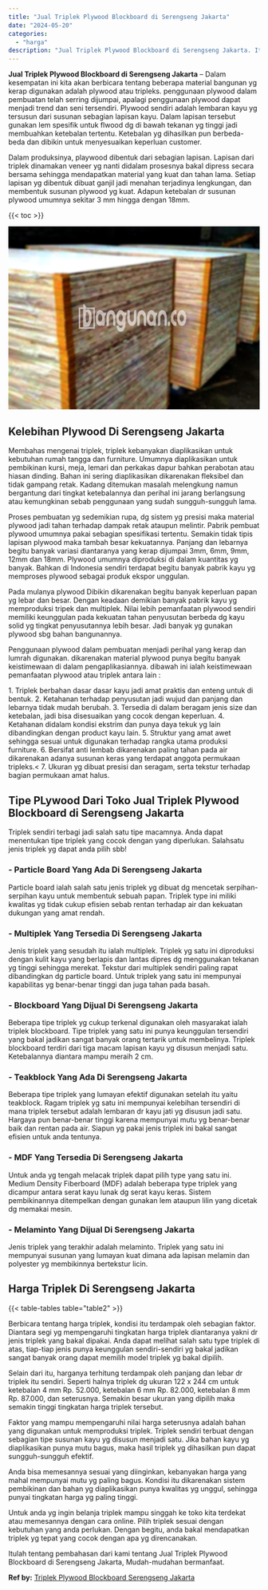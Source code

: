 ```yaml
---
title: "Jual Triplek Plywood Blockboard di Serengseng Jakarta"
date: "2024-05-20"
categories: 
  - "harga"
description: "Jual Triplek Plywood Blockboard di Serengseng Jakarta. Itulah tentang pembahasan dari kami tentang Jual Triplek Plywood Blockboard di Serengseng Jakarta, Mud..."
---
```


**Jual Triplek Plywood Blockboard di Serengseng Jakarta** – Dalam kesempatan ini kita akan berbicara tentang beberapa material bangunan yg kerap digunakan adalah plywood atau tripleks. penggunaan plywood dalam pembuatan telah serring dijumpai, apalagi penggunaan plywood dapat menjadi trend dan seni tersendiri. Plywood sendiri adalah lembaran kayu yg tersusun dari susunan sebagian lapisan kayu. Dalam lapisan tersebut gunakan lem spesifik untuk flwood dg di bawah tekanan yg tinggi jadi membuahkan ketebalan tertentu. Ketebalan yg dihasilkan pun berbeda-beda dan dibikin untuk menyesuaikan keperluan customer.

Dalam produksinya, playwood dibentuk dari sebagian lapisan. Lapisan dari triplek dinamakan veneer yg nanti didalam prosesnya bakal dipress secara bersama sehingga mendapatkan material yang kuat dan tahan lama. Setiap lapisan yg dibentuk dibuat ganjil jadi menahan terjadinya lengkungan, dan membentuk susunan plywood yg kuat. Adapun ketebalan dr susunan plywood umumnya sekitar 3 mm hingga dengan 18mm.

{{< toc >}}

![Jual Triplek Plywood Blockboard di Serengseng Jakarta](/images/jual-triplek-murah-23.png)

## Kelebihan Plywood Di Serengseng Jakarta

Membahas mengenai triplek, triplek kebanyakan diaplikasikan untuk kebutuhan rumah tangga dan furniture. Umumnya diaplikasikan untuk pembikinan kursi, meja, lemari dan perkakas dapur bahkan perabotan atau hiasan dinding. Bahan ini sering diaplikasikan dikarenakan fleksibel dan tidak gampang retak. Kadang ditemukan masalah melengkung namun bergantung dari tingkat ketebalannya dan perihal ini jarang berlangsung atau kemungkinan sebab penggunaan yang sudah sungguh-sungguh lama.

Proses pembuatan yg sedemikian rupa, dg sistem yg presisi maka material plywood jadi tahan terhadap dampak retak ataupun melintir. Pabrik pembuat plywood umumnya pakai sebagian spesifikasi tertentu. Semakin tidak tipis lapisan plywood maka tambah besar kekuatannya. Panjang dan lebarnya begitu banyak variasi diantaranya yang kerap dijumpai 3mm, 6mm, 9mm, 12mm dan 18mm. Plywood umumnya diproduksi di dalam kuantitas yg banyak. Bahkan di Indonesia sendiri terdapat begitu banyak pabrik kayu yg memproses plywood sebagai produk ekspor unggulan.

Pada mulanya plywood Dibikin dikarenakan begitu banyak keperluan papan yg lebar dan besar. Dengan keadaan demikian banyak pabrik kayu yg memproduksi tripek dan multiplek. Nilai lebih pemanfaatan plywood sendiri memiliki keunggulan pada kekuatan tahan penyusutan berbeda dg kayu solid yg tingkat penyusutannya lebih besar. Jadi banyak yg gunakan plywood sbg bahan bangunannya.

Penggunaan plywood dalam pembuatan menjadi perihal yang kerap dan lumrah digunakan. dikarenakan material plywood punya begitu banyak keistimewaan di dalam pengaplikasiannya. dibawah ini ialah keistimewaan pemanfaatan plywood atau triplek antara lain :

1\. Triplek berbahan dasar dasar kayu jadi amat praktis dan enteng untuk di bentuk. 2. Ketahanan terhadap penyusutan jadi wujud dan panjang dan lebarnya tidak mudah berubah. 3. Tersedia di dalam beragam jenis size dan ketebalan, jadi bisa disesuaikan yang cocok dengan keperluan. 4. Ketahanan didalam kondisi ekstrim dan punya daya tekuk yg lain dibandingkan dengan product kayu lain. 5. Struktur yang amat awet sehingga sesuai untuk digunakan terhadap rangka utama produksi furniture. 6. Bersifat anti lembab dikarenakan paling tahan pada air dikarenakan adanya susunan keras yang terdapat anggota permukaan tripleks.< 7. Ukuran yg dibuat presisi dan seragam, serta tekstur terhadap bagian permukaan amat halus.

## Tipe PLywood Dari Toko Jual Triplek Plywood Blockboard di Serengseng Jakarta

Triplek sendiri terbagi jadi salah satu tipe macamnya. Anda dapat menentukan tipe triplek yang cocok dengan yang diperlukan. Salahsatu jenis triplek yg dapat anda pilih sbb!

### \- Particle Board Yang Ada Di Serengseng Jakarta

Particle board ialah salah satu jenis triplek yg dibuat dg mencetak serpihan-serpihan kayu untuk membentuk sebuah papan. Triplek type ini miliki kwalitas yg tidak cukup efisien sebab rentan terhadap air dan kekuatan dukungan yang amat rendah.

### \- Multiplek Yang Tersedia Di Serengseng Jakarta

Jenis triplek yang sesudah itu ialah multiplek. Triplek yg satu ini diproduksi dengan kulit kayu yang berlapis dan lantas dipres dg menggunakan tekanan yg tinggi sehingga merekat. Tekstur dari multiplek sendiri paling rapat dibandingkan dg particle board. Untuk triplek yang satu ini mempunyai kapabilitas yg benar-benar tinggi dan juga tahan pada basah.

### \- Blockboard Yang Dijual Di Serengseng Jakarta

Beberapa tipe triplek yg cukup terkenal digunakan oleh masyarakat ialah triplek blockboard. Tipe triplek yang satu ini punya keunggulan tersendiri yang bakal jadikan sangat banyak orang tertarik untuk membelinya. Triplek blockboard terdiri dari tiga macam lapisan kayu yg disusun menjadi satu. Ketebalannya diantara mampu meraih 2 cm.

### \- Teakblock Yang Ada Di Serengseng Jakarta

Beberapa tipe triplek yang lumayan efektif digunakan setelah itu yaitu teakblock. Ragam triplek yg satu ini mempunyai kelebihan tersendiri di mana triplek tersebut adalah lembaran dr kayu jati yg disusun jadi satu. Hargaya pun benar-benar tinggi karena mempunyai mutu yg benar-benar baik dan rentan pada air. Siapun yg pakai jenis triplek ini bakal sangat efisien untuk anda tentunya.

### \- MDF Yang Tersedia Di Serengseng Jakarta

Untuk anda yg tengah melacak triplek dapat pilih type yang satu ini. Medium Density Fiberboard (MDF) adalah beberapa type triplek yang dicampur antara serat kayu lunak dg serat kayu keras. Sistem pembikinannya ditempelkan dengan gunakan lem ataupun lilin yang dicetak dg memakai mesin.

### \- Melaminto Yang Dijual Di Serengseng Jakarta

Jenis triplek yang terakhir adalah melaminto. Triplek yang satu ini mempunyai susunan yang lumayan kuat dimana ada lapisan melamin dan polyester yg membikinnya bertekstur licin.

## Harga Triplek Di Serengseng Jakarta

{{< table-tables table="table2" >}}

Berbicara tentang harga triplek, kondisi itu terdampak oleh sebagian faktor. Diantara segi yg mempengaruhi tingkatan harga triplek diantaranya yakni dr jenis triplek yang bakal dipakai. Anda dapat melihat salah satu type triplek di atas, tiap-tiap jenis punya keunggulan sendiri-sendiri yg bakal jadikan sangat banyak orang dapat memilih model triplek yg bakal dipilih.

Selain dari itu, harganya terhitung terdampak oleh panjang dan lebar dr triplek itu sendiri. Seperti halnya triplek dg ukuran 122 x 244 cm untuk ketebalan 4 mm Rp. 52.000, ketebalan 6 mm Rp. 82.000, ketebalan 8 mm Rp. 87.000, dan seterusnya. Semakin besar ukuran yang dipilih maka semakin tinggi tingkatan harga triplek tersebut.

Faktor yang mampu mempengaruhi nilai harga seterusnya adalah bahan yang digunakan untuk memproduksi triplek. Triplek sendiri terbuat dengan sebagian tipe susunan kayu yg disusun menjadi satu. Jika bahan kayu yg diaplikasikan punya mutu bagus, maka hasil triplek yg dihasilkan pun dapat sungguh-sungguh efektif.

Anda bisa memesannya sesuai yang diinginkan, kebanyakan harga yang mahal mempunyai mutu yg paling bagus. Kondisi itu dikarenakan sistem pembikinan dan bahan yg diaplikasikan punya kwalitas yg unggul, sehingga punyai tingkatan harga yg paling tinggi.

Untuk anda yg ingin belanja triplek mampu singgah ke toko kita terdekat atau memesannya dengan cara online. Pilih triplek sesuai dengan kebutuhan yang anda perlukan. Dengan begitu, anda bakal mendapatkan triplek yg tepat yang cocok dengan apa yg direncanakan.

Itulah tentang pembahasan dari kami tentang Jual Triplek Plywood Blockboard di Serengseng Jakarta, Mudah-mudahan bermanfaat.

**Ref by:** [Triplek Plywood Blockboard Serengseng Jakarta](https://id.wikipedia.org/wiki/Triplek)

